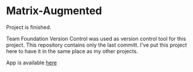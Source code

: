 # Matrix-Augmented

Project is finished.

Team Foundation Version Control was used as version control tool for this project.
This repository contains only the last committ.
I've put this project here to have it in the same place as my other projects.


App is available [here](https://www.microsoft.com/en-us/p/matrix-augmented/9nvk0hftnkjd?activetab=pivot%3Aoverviewtab
"Microsoft Store - Matrix Augmented")

